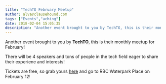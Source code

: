 ```yaml
---
title: "TechTO February Meetup"
author: alva@clausehound.com
tags: ["Events","aching"]
date: 2018-02-04 15:05:35
description: "Another event brought to you by TechTO, this is their monthly meetup for February!"
---
```




Another event brought to you by **TechTO**, this is their monthly meetup for February!

There will be 4 speakers and tons of people in the tech field eager to share their experiene and interests!

Tickets are free, so grab yours [here](https://ti.to/techtoronto/techto-february2018/with/hi-ykfzcyyc) and go to RBC Waterpark Place on February 12!
